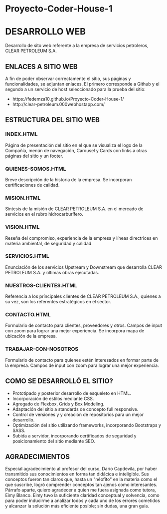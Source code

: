 # Proyecto-Coder-House-1
<div>
 <h1> DESARROLLO WEB </h1> 
   <p> Desarrollo de sito web referente a la empresa de servicios petroleros, CLEAR PETROLEUM S.A.</p>
  </div>
<div> 
   <h2> ENLACES A SITIO WEB </h2> 
    <p> A fin de poder observar correctamente el sitio, sus páginas y funcionalidades, se adjuntan enlaces. El primero corresponde a Github y el segundo a
        un servicio de host seleccionado para la prueba del sitio:
        <ul>
          <li>https://fedemza10.github.io/Proyecto-Coder-House-1/ </li>
          <li>http://clear-petroleum.000webhostapp.com/  </li>
          </ul>
  </div>
<div>
   <h2> ESTRUCTURA DEL SITIO WEB </h2>
     <h3> INDEX.HTML </h3>
       <p> Página de presentación del sitio en el que se visualiza el logo de la Compañía, menún de navegación, Carousel y Cards con links a otras páginas
           del sitio y un footer. </p>
     <h3> QUIENES-SOMOS.HTML </h3>
       <p> Breve descripción de la historia de la empresa. Se incorporan certificaciones de calidad. </p>
     <h3> MISION.HTML </h3>
       <p> Síntesis de la misión de CLEAR PETROLEUM S.A. en el mercado de servicios en el rubro hidrocarburífero. </p>
     <h3> VISION.HTML</h3>
       <p> Reseña del compromiso, experiencia de la empresa y líneas directrices en materia ambiental, de seguridad y calidad. </p>
     <h3> SERVICIOS.HTML</h3>
       <p> Enunciación de los servicios Upstream y Downstream que desarrolla CLEAR PETROLEUM S.A. y últimas obras ejecutadas. </p>
     <h3> NUESTROS-CLIENTES.HTML </h3>
       <p> Referencia a los príncipales clientes de CLEAR PETROLEUM S.A., quienes a su vez, son los referentes estratégicos en el sector. </p>
     <h3> CONTACTO.HTML </h3>
       <p> Formulario de contacto para clientes, proveedores y otros. Campos de input con zoom para lograr una mejor experiencia. Se incorpora mapa de ubicación 
           de la empresa. </p>
     <h3> TRABAJAR-CON-NOSOTROS </h3>
       <p> Formulario de contacto para quienes estén interesados en formar parte de la empresa. Campos de input con zoom para lograr una mejor experiencia. </p>    

  <h2> COMO SE DESARROLLÓ EL SITIO? </h2>
  <ul>
    <li> Prototipado y posterior desarrollo de esqueleto en HTML.</li>
    <li> Incorporación de estilos mediante CSS. </li>
    <li> Agregado de Flexbox, Grids y Box Modeling. </li>
    <li> Adaptación del sitio a standards de concepto full responsive. </li>
    <li> Control de versiones y y creación de repositorios para un mejor desarrollo.  </li>
    <li> Optimización del sitio utilizando frameworks, incorporando Bootstraps y SASS. </li>
    <li> Subida a servidor, incorporando certificados de seguridad y posicionamiento del sitio mediante SEO. </li>
  </ul>
 </div>
     
<div>
  <h2> AGRADECIMIENTOS</h2>
     <p> Especial agradecimiento al profesor del curso, Darío Capdevila, por haber transmitido sus conocimientos en forma tan didácica e inteligible. Sus conceptos fueron tan   
         claros que, hasta un "néofito" en la materia como el que suscribe, logró comprender conceptos tan ajenos como interesantes.<br> 
         Párrafo aparte, quiero agradecer a quien me fuera asignada como tutora, Eimy Blanco. Eimy tuvo la suficiente claridad conceptual y solvencia, como para poder
         inducirme a analizar todos y cada uno de los errores cometidos y alcanzar la solución más eficiente posible; sin dudas, una gran guía. 
         </p>
    </div>
  
